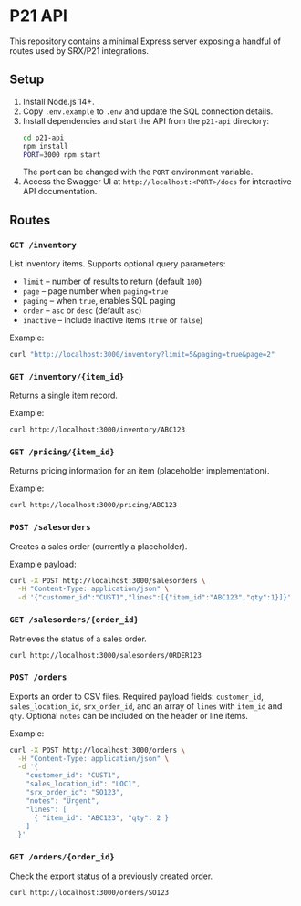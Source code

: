 # P21 API

This repository contains a minimal Express server exposing a handful of routes used by SRX/P21 integrations.

## Setup

1. Install Node.js 14+.
2. Copy `.env.example` to `.env` and update the SQL connection details.
3. Install dependencies and start the API from the `p21-api` directory:
   ```bash
   cd p21-api
   npm install
   PORT=3000 npm start
   ```
   The port can be changed with the `PORT` environment variable.
4. Access the Swagger UI at `http://localhost:<PORT>/docs` for interactive API documentation.

## Routes

### `GET /inventory`
List inventory items. Supports optional query parameters:
- `limit` – number of results to return (default `100`)
- `page` – page number when `paging=true`
- `paging` – when `true`, enables SQL paging
- `order` – `asc` or `desc` (default `asc`)
- `inactive` – include inactive items (`true` or `false`)

Example:
```bash
curl "http://localhost:3000/inventory?limit=5&paging=true&page=2"
```

### `GET /inventory/{item_id}`
Returns a single item record.

Example:
```bash
curl http://localhost:3000/inventory/ABC123
```

### `GET /pricing/{item_id}`
Returns pricing information for an item (placeholder implementation).

Example:
```bash
curl http://localhost:3000/pricing/ABC123
```

### `POST /salesorders`
Creates a sales order (currently a placeholder).

Example payload:
```bash
curl -X POST http://localhost:3000/salesorders \
  -H "Content-Type: application/json" \
  -d '{"customer_id":"CUST1","lines":[{"item_id":"ABC123","qty":1}]}'
```

### `GET /salesorders/{order_id}`
Retrieves the status of a sales order.

```bash
curl http://localhost:3000/salesorders/ORDER123
```

### `POST /orders`
Exports an order to CSV files. Required payload fields:
`customer_id`, `sales_location_id`, `srx_order_id`, and an array of `lines` with `item_id` and `qty`.
Optional `notes` can be included on the header or line items.

Example:
```bash
curl -X POST http://localhost:3000/orders \
  -H "Content-Type: application/json" \
  -d '{
    "customer_id": "CUST1",
    "sales_location_id": "LOC1",
    "srx_order_id": "SO123",
    "notes": "Urgent",
    "lines": [
      { "item_id": "ABC123", "qty": 2 }
    ]
  }'
```

### `GET /orders/{order_id}`
Check the export status of a previously created order.

```bash
curl http://localhost:3000/orders/SO123
```

